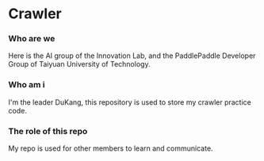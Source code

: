 # Crawler
### Who are we
Here is the AI group of the Innovation Lab, and the PaddlePaddle Developer Group of Taiyuan University of Technology.
### Who am i
I'm the leader DuKang, this repository is used to store my crawler practice code.   
### The role of this repo
My repo is used for other members to learn and communicate.
